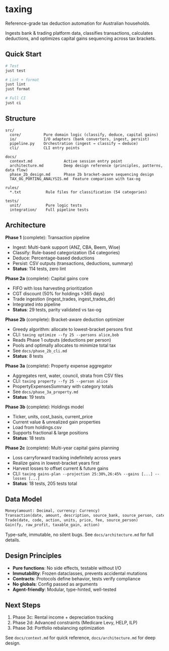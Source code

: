 # taxing

Reference-grade tax deduction automation for Australian households.

Ingests bank & trading platform data, classifies transactions, calculates deductions, and optimizes capital gains sequencing across tax brackets.

## Quick Start

```bash
# Test
just test

# Lint + format
just lint
just format

# Full CI
just ci
```

## Structure

```
src/
  core/          Pure domain logic (classify, deduce, capital gains)
  io/            I/O adapters (bank converters, ingest, persist)
  pipeline.py    Orchestration (ingest → classify → deduce)
  cli/           CLI entry points

docs/
  context.md              Active session entry point
  architecture.md         Deep design reference (principles, patterns, data flow)
  phase_2b_design.md      Phase 2b bracket-aware sequencing design
  TAX_OG_PORTING_ANALYSIS.md  Feature comparison with tax-og

rules/
  *.txt           Rule files for classification (54 categories)

tests/
  unit/           Pure logic tests
  integration/    Full pipeline tests
```

## Architecture

**Phase 1** (complete): Transaction pipeline
- Ingest: Multi-bank support (ANZ, CBA, Beem, Wise)
- Classify: Rule-based categorization (54 categories)
- Deduce: Percentage-based deductions
- Persist: CSV outputs (transactions, deductions, summary)
- **Status**: 114 tests, zero lint

**Phase 2a** (complete): Capital gains core
- FIFO with loss harvesting prioritization
- CGT discount (50% for holdings >365 days)
- Trade ingestion (ingest_trades, ingest_trades_dir)
- Integrated into pipeline
- **Status**: 29 tests, parity validated vs tax-og

**Phase 2b** (complete): Bracket-aware deduction optimizer
- Greedy algorithm: allocate to lowest-bracket persons first
- CLI: `taxing optimize --fy 25 --persons alice,bob`
- Reads Phase 1 outputs (deductions per person)
- Pools and optimally allocates to minimize total tax
- See `docs/phase_2b_cli.md`
- **Status**: 8 tests

**Phase 3a** (complete): Property expense aggregator
- Aggregates rent, water, council, strata from CSV files
- CLI: `taxing property --fy 25 --person alice`
- PropertyExpensesSummary with category totals
- See `docs/phase_3a_property.md`
- **Status**: 19 tests

**Phase 3b** (complete): Holdings model
- Ticker, units, cost_basis, current_price
- Current value & unrealized gain properties
- Load from holdings.csv
- Supports fractional & large positions
- **Status**: 18 tests

**Phase 2c** (complete): Multi-year capital gains planning
- Loss carryforward tracking indefinitely across years
- Realize gains in lowest-bracket years first
- Harvest losses to offset current & future gains
- CLI: `taxing gains-plan --projection 25:30%,26:45% --gains [...] --losses [...]`
- **Status**: 18 tests, 205 tests total

## Data Model

```python
Money(amount: Decimal, currency: Currency)
Transaction(date, amount, description, source_bank, source_person, category?, is_transfer?)
Trade(date, code, action, units, price, fee, source_person)
Gain(fy, raw_profit, taxable_gain, action)
```

Type-safe, immutable, no silent bugs. See `docs/architecture.md` for full details.

## Design Principles

- **Pure functions**: No side effects, testable without I/O
- **Immutability**: Frozen dataclasses, prevents accidental mutations
- **Contracts**: Protocols define behavior, tests verify compliance
- **No globals**: Config passed as arguments
- **Agent-friendly**: Modular, type-hinted, well-tested

## Next Steps

1. Phase 3c: Rental income + depreciation tracking
2. Phase 2d: Advanced constraints (Medicare Levy, HELP, ILP)
3. Phase 3d: Portfolio rebalancing optimization

See `docs/context.md` for quick reference, `docs/architecture.md` for deep design.

